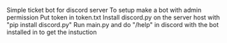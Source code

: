 Simple ticket bot for discord server
To setup make a bot with admin permission
Put token in token.txt
Install discord.py on the server host with "pip install discord.py"
Run main.py and do "/help" in discord with the bot installed in to get the instuction
